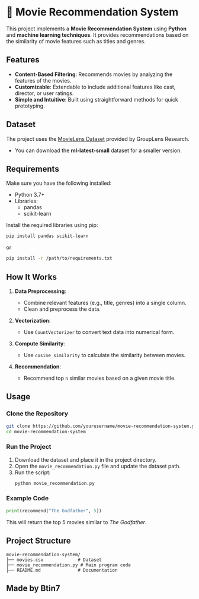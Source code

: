# 🎥 Movie Recommendation System

This project implements a **Movie Recommendation System** using **Python** and **machine learning techniques**. It provides recommendations based on the similarity of movie features such as titles and genres.

## Features
- **Content-Based Filtering**: Recommends movies by analyzing the features of the movies.
- **Customizable**: Extendable to include additional features like cast, director, or user ratings.
- **Simple and Intuitive**: Built using straightforward methods for quick prototyping.

## Dataset
The project uses the [MovieLens Dataset](https://grouplens.org/datasets/movielens/) provided by GroupLens Research. 
- You can download the **ml-latest-small** dataset for a smaller version.

## Requirements
Make sure you have the following installed:
- Python 3.7+
- Libraries: 
  - pandas
  - scikit-learn

Install the required libraries using pip:
```bash
pip install pandas scikit-learn
```
or
```bash
pip install -r /path/to/requirements.txt
```
## How It Works
1. **Data Preprocessing**: 
   - Combine relevant features (e.g., title, genres) into a single column.
   - Clean and preprocess the data.

2. **Vectorization**:
   - Use `CountVectorizer` to convert text data into numerical form.

3. **Compute Similarity**:
   - Use `cosine_similarity` to calculate the similarity between movies.

4. **Recommendation**:
   - Recommend top `n` similar movies based on a given movie title.

## Usage
### Clone the Repository
```bash
git clone https://github.com/yourusername/movie-recommendation-system.git
cd movie-recommendation-system
```

### Run the Project
1. Download the dataset and place it in the project directory.
2. Open the `movie_recommendation.py` file and update the dataset path.
3. Run the script:
   ```bash
   python movie_recommendation.py
   ```

### Example Code
```python
print(recommend("The Godfather", 5))
```
This will return the top 5 movies similar to *The Godfather*.

## Project Structure
```
movie-recommendation-system/
├── movies.csv             # Dataset
├── movie_recommendation.py # Main program code
├── README.md              # Documentation
```

## Made by Btin7
